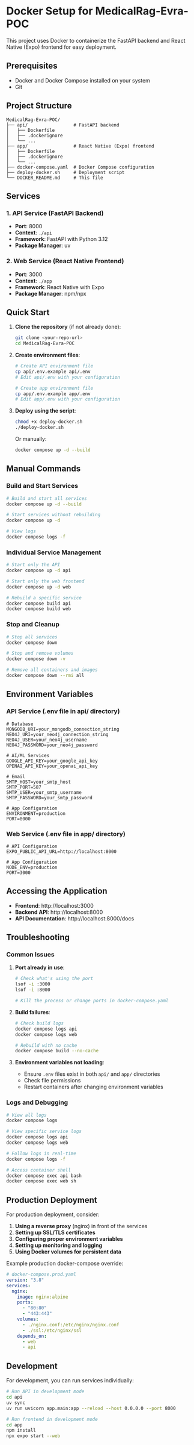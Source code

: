 # Docker Setup for MedicalRag-Evra-POC

This project uses Docker to containerize the FastAPI backend and React Native (Expo) frontend for easy deployment.

## Prerequisites

- Docker and Docker Compose installed on your system
- Git

## Project Structure

```
MedicalRag-Evra-POC/
├── api/                 # FastAPI backend
│   ├── Dockerfile
│   ├── .dockerignore
│   └── ...
├── app/                 # React Native (Expo) frontend
│   ├── Dockerfile
│   ├── .dockerignore
│   └── ...
├── docker-compose.yaml  # Docker Compose configuration
├── deploy-docker.sh     # Deployment script
└── DOCKER_README.md     # This file
```

## Services

### 1. API Service (FastAPI Backend)

- **Port**: 8000
- **Context**: `./api`
- **Framework**: FastAPI with Python 3.12
- **Package Manager**: uv

### 2. Web Service (React Native Frontend)

- **Port**: 3000
- **Context**: `./app`
- **Framework**: React Native with Expo
- **Package Manager**: npm/npx

## Quick Start

1. **Clone the repository** (if not already done):

   ```bash
   git clone <your-repo-url>
   cd MedicalRag-Evra-POC
   ```

2. **Create environment files**:

   ```bash
   # Create API environment file
   cp api/.env.example api/.env
   # Edit api/.env with your configuration

   # Create app environment file
   cp app/.env.example app/.env
   # Edit app/.env with your configuration
   ```

3. **Deploy using the script**:

   ```bash
   chmod +x deploy-docker.sh
   ./deploy-docker.sh
   ```

   Or manually:

   ```bash
   docker compose up -d --build
   ```

## Manual Commands

### Build and Start Services

```bash
# Build and start all services
docker compose up -d --build

# Start services without rebuilding
docker compose up -d

# View logs
docker compose logs -f
```

### Individual Service Management

```bash
# Start only the API
docker compose up -d api

# Start only the web frontend
docker compose up -d web

# Rebuild a specific service
docker compose build api
docker compose build web
```

### Stop and Cleanup

```bash
# Stop all services
docker compose down

# Stop and remove volumes
docker compose down -v

# Remove all containers and images
docker compose down --rmi all
```

## Environment Variables

### API Service (.env file in api/ directory)

```env
# Database
MONGODB_URI=your_mongodb_connection_string
NEO4J_URI=your_neo4j_connection_string
NEO4J_USER=your_neo4j_username
NEO4J_PASSWORD=your_neo4j_password

# AI/ML Services
GOOGLE_API_KEY=your_google_api_key
OPENAI_API_KEY=your_openai_api_key

# Email
SMTP_HOST=your_smtp_host
SMTP_PORT=587
SMTP_USER=your_smtp_username
SMTP_PASSWORD=your_smtp_password

# App Configuration
ENVIRONMENT=production
PORT=8000
```

### Web Service (.env file in app/ directory)

```env
# API Configuration
EXPO_PUBLIC_API_URL=http://localhost:8000

# App Configuration
NODE_ENV=production
PORT=3000
```

## Accessing the Application

- **Frontend**: http://localhost:3000
- **Backend API**: http://localhost:8000
- **API Documentation**: http://localhost:8000/docs

## Troubleshooting

### Common Issues

1. **Port already in use**:

   ```bash
   # Check what's using the port
   lsof -i :3000
   lsof -i :8000

   # Kill the process or change ports in docker-compose.yaml
   ```

2. **Build failures**:

   ```bash
   # Check build logs
   docker compose logs api
   docker compose logs web

   # Rebuild with no cache
   docker compose build --no-cache
   ```

3. **Environment variables not loading**:
   - Ensure `.env` files exist in both `api/` and `app/` directories
   - Check file permissions
   - Restart containers after changing environment variables

### Logs and Debugging

```bash
# View all logs
docker compose logs

# View specific service logs
docker compose logs api
docker compose logs web

# Follow logs in real-time
docker compose logs -f

# Access container shell
docker compose exec api bash
docker compose exec web sh
```

## Production Deployment

For production deployment, consider:

1. **Using a reverse proxy** (nginx) in front of the services
2. **Setting up SSL/TLS certificates**
3. **Configuring proper environment variables**
4. **Setting up monitoring and logging**
5. **Using Docker volumes for persistent data**

Example production docker-compose override:

```yaml
# docker-compose.prod.yaml
version: "3.8"
services:
  nginx:
    image: nginx:alpine
    ports:
      - "80:80"
      - "443:443"
    volumes:
      - ./nginx.conf:/etc/nginx/nginx.conf
      - ./ssl:/etc/nginx/ssl
    depends_on:
      - web
      - api
```

## Development

For development, you can run services individually:

```bash
# Run API in development mode
cd api
uv sync
uv run uvicorn app.main:app --reload --host 0.0.0.0 --port 8000

# Run frontend in development mode
cd app
npm install
npx expo start --web
```
